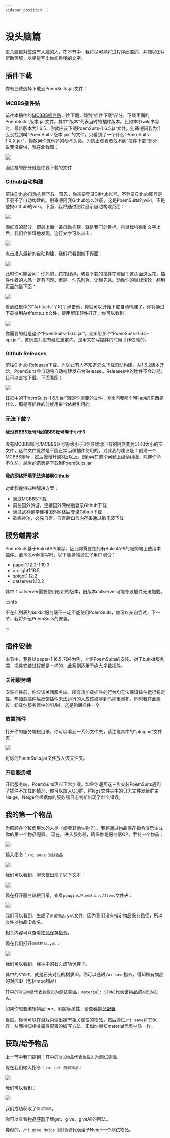 ```yaml
---
sidebar_position: 2
---
```


# 没头脑篇

没头脑篇对应没有大脑的人，在本节中，我将尽可能将过程详细描述，并辅以图片帮助理解，以尽量写出你能看懂的文字。

## 插件下载

你有三种选择下载到PoemSuits.jar文件：

### MCBBS插件贴

前往本插件的[MCBBS插件贴](https://www.mcbbs.net/thread-1364195-1-1.html)，往下翻，翻到“插件下载”部分，下载里面的PoemSuits-版本.jar文件。其中“版本”代表当时的插件版本。比如本节wiki书写时，最新版本为1.6.5，你就应该下载PoemSuits-1.6.5.jar文件。别寄吧问我为什么没找到叫“PoemSuits-版本.jar”的文件，只看到了一个什么“PoemSuits-1.X.X.jar”，你敢问你就他妈的命不久矣。为防止观看者找不到“插件下载”部分，说我没提供，我在此截图：

![](_images/MCBBS-插件下载.png)

画红框的部分就是你要下载的文件

### Github自动构建

前往[Github自动构建](https://github.com/Nerorrlex911/PoemSuits/actions)下载。首先，你需要登录Github账号。不登录Github账号是下载不了自动构建的。别寄吧问我Github怎么注册，这是PoemSuits的wiki，不是他妈Github的wiki。下面，我将通过图片展示自动构建页面：

![](_images/Github-自动构建页面.png)

画红框的部分，即最上面一条自动构建，就是我们的目标。将鼠标移动到文字上后，我们会惊讶地发现，这行文字可以点击：

![](_images/Github-点击自动构建.png)

点击进入最新的自动构建，我们将看到如下界面：

![](_images/Github-最新自动构建.png)

此时你可能会问：你妈的，花花绿绿，我要下载的插件在哪里？这页面这么花，插件作者的人品一定有问题。但是，你先别急，让我先急。动动你的鼠标滚轮，翻到页面的最下面：

![](_images/Github-下载自动构建.png)

看到红框中的“Artifacts”了吗？点击他，你就可以开始下载自动构建了。你将通过下载得到Artifacts.zip文件，使用解压软件打开，你可以看到：

![](_images/Github-解压自动构建.png)

你需要的就是这个“PoemSuits-1.6.5.jar”。别jb用那个“PoemSuits-1.6.5-api.jar”，这玩意儿没有经过重定向，是用来在写插件的时候引作依赖的。

### Github Releases

前往[Github Releases](https://github.com/Nerorrlex911/PoemSuits/releases)下载。为防止有人不知道怎么下载自动构建，从1.6.2版本开始，PoemSuits会自动将自动构建发布为Release。Releases中的附件不会过期，且可以直接下载。下面看图：

![](_images/Github-下载Release.png)

红框中的“PoemSuits-1.6.5.jar”就是你需要的文件，别jb问我那个带-api的东西是什么，那是写插件的时候用来当依赖引用的。

### 无法下载？

#### 我没有BBS账号/我的BBS账号等于小于3

没有MCBBS账号/MCBBS账号等级小于3会导致你下载的附件变为51KB大小的空文件，这种文件显然是不能正常当做插件使用的。对此我的建议是：创建一个MCBBS账号，然后慢慢升到3级以上。别jb再在这个问题上继续纠缠，除非你命不久矣，最后的遗愿是下载到PoemSuits.jar

#### 我的网络环境无法连接到Github

对此我提供四种解决方案：
* 通过MCBBS下载
* 前往国外旅游，连接国外网络后登录Github下载
* 通过武林绝学连接国外网络后登录Github下载
* 欲练神功，必先自宫。自宫后口含内存条通过脑电波下载

## 服务端需求

PoemSuits基于BukkitAPI编写，因此你需要在拥有BukkitAPI的服务端上使用本插件。至本段wiki撰写时，以下服务端通过了用户测试：
* paper1.12.2-1.19.3
* arclight1.16.5
* spigot1.12.2
* catserver1.12.2

其中：catserver需要使用较新的版本，旧版本catserver可能导致插件无法加载。

:::info

不在此列表的bukkit服务端不一定不能使用PoemSuits，你可以亲自尝试，下一节，我将介绍PoemSuits的安装。

:::

## 插件安装

本节中，我将以paper-1.16.5-794为例，介绍PoemSuits的安装。对于bukkit服务端，插件安装过程都是一样的，此案例适用于绝大多数插件。

### 关闭服务端

安装插件前，你应该关闭服务端。所有热加载插件的行为均无法保证插件运行稳定性。热加载插件后反馈插件无法运行的人应该被塞到马桶里溺死。同时我在此建议：卸载你服务器中的YUM，这是狗屎插件一个。

### 放置插件

打开你的服务端根目录，你可以看到一系列文件夹，请注意其中的“plugins”文件夹：

![](_images/plugins文件夹.png)

将你的PoemSuits.jar文件放入该文件夹。

### 开启服务端

开启服务端，PoemSuits理应正常加载。如果你遵照这三步安装PoemSuits遇到了插件不加载的情况，你可以[加入QQ群](https://jq.qq.com/?_wv=1027&k=Af21TU4j)，将logs文件夹中的日志文件发给群主Neige。Neige会根据你的服务器日志判断出现了什么错误。

## 我的第一个物品

为照顾各个智商层次的人类（或者其他生物？），我将通过物品保存指令演示生成你的第一个物品配置。
现在，进入服务器，确保你是服务器OP，手持一个物品：

![](_images/手持物品.png)

输入指令：`/ni save 测试物品`

![](_images/保存物品.png)

我们可以看到，聊天框出现了以下文本：

![](_images/保存成功.png)

现在打开服务端根目录，查看`plugins/PoemSuits/Items`文件夹：

![](_images/物品文件.png)

我们可以看到，生成了`测试物品.yml`文件，因为我们没有指定物品保存路径，所以文件以物品ID命名。

相关内容可以查看[物品保存指令](指令/物品保存.md)。

现在我们打开`测试物品.yml`：

![](_images/物品文件内容.png)

我们可以看到，我手中的石头成功保存了。

其中的`STONE`，就是石头对应的材质ID。你可以通过`/ni save`指令，得知所有物品的对应ID（包括mod物品）

其中的`测试物品`代表`物品ID`为测试物品，`material: STONE`代表该物品的`材质`为`石头`。

如果你想要编辑物品lore、附魔等属性，请查看[物品配置](物品/物品配置/配置项.md)

当然，你也可以在游戏内做出拥有相关属性的物品，然后通过`/ni save`将其保存，从而得知相关属性配置的编写方法，正如你得知material代表材质一样。

## 获取/给予物品

上一节中我们提到：其中的`测试物品`代表`物品ID`为测试物品

现在我们输入指令：`/ni get 测试物品`：

![](_images/get指令.png)

我们可以看到：

![](_images/获取测试物品.png)

我们成功获取了`测试物品`。

你可以查看[物品获取](指令/物品获取.md)了解get、give、giveAll的用法。

类似的，`/ni give Neige 测试物品`代表给予Neige一个测试物品。
